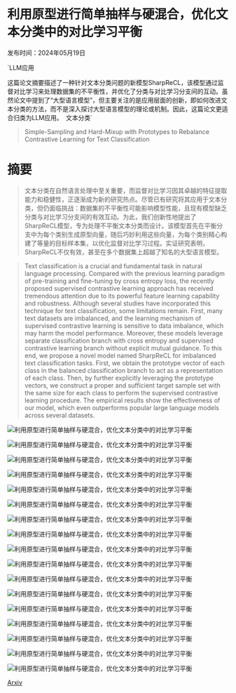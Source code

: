 # 利用原型进行简单抽样与硬混合，优化文本分类中的对比学习平衡

发布时间：2024年05月19日

`LLM应用

这篇论文摘要描述了一种针对文本分类问题的新模型SharpReCL，该模型通过监督对比学习来处理数据集的不平衡性，并优化了分类与对比学习分支间的互动。虽然论文中提到了“大型语言模型”，但主要关注的是应用层面的创新，即如何改进文本分类的方法，而不是深入探讨大型语言模型的理论或机制。因此，这篇论文更适合归类为LLM应用。` `文本分类`

> Simple-Sampling and Hard-Mixup with Prototypes to Rebalance Contrastive Learning for Text Classification

# 摘要

> 文本分类在自然语言处理中至关重要，而监督对比学习因其卓越的特征提取能力和稳健性，正逐渐成为新的研究热点。尽管已有研究将其应用于文本分类，但仍面临挑战：数据集的不平衡性可能影响模型性能，且现有模型缺乏分类与对比学习分支间的有效互动。为此，我们创新性地提出了SharpReCL模型，专为处理不平衡文本分类而设计。该模型首先在平衡分支中为每个类别生成原型向量，随后巧妙利用这些向量，为每个类别精心构建了等量的目标样本集，以优化监督对比学习过程。实证研究表明，SharpReCL不仅有效，甚至在多个数据集上超越了知名的大型语言模型。

> Text classification is a crucial and fundamental task in natural language processing. Compared with the previous learning paradigm of pre-training and fine-tuning by cross entropy loss, the recently proposed supervised contrastive learning approach has received tremendous attention due to its powerful feature learning capability and robustness. Although several studies have incorporated this technique for text classification, some limitations remain. First, many text datasets are imbalanced, and the learning mechanism of supervised contrastive learning is sensitive to data imbalance, which may harm the model performance. Moreover, these models leverage separate classification branch with cross entropy and supervised contrastive learning branch without explicit mutual guidance. To this end, we propose a novel model named SharpReCL for imbalanced text classification tasks. First, we obtain the prototype vector of each class in the balanced classification branch to act as a representation of each class. Then, by further explicitly leveraging the prototype vectors, we construct a proper and sufficient target sample set with the same size for each class to perform the supervised contrastive learning procedure. The empirical results show the effectiveness of our model, which even outperforms popular large language models across several datasets.

![利用原型进行简单抽样与硬混合，优化文本分类中的对比学习平衡](../../../paper_images/2405.11524/x1.png)

![利用原型进行简单抽样与硬混合，优化文本分类中的对比学习平衡](../../../paper_images/2405.11524/x2.png)

![利用原型进行简单抽样与硬混合，优化文本分类中的对比学习平衡](../../../paper_images/2405.11524/x3.png)

![利用原型进行简单抽样与硬混合，优化文本分类中的对比学习平衡](../../../paper_images/2405.11524/x4.png)

![利用原型进行简单抽样与硬混合，优化文本分类中的对比学习平衡](../../../paper_images/2405.11524/x5.png)

![利用原型进行简单抽样与硬混合，优化文本分类中的对比学习平衡](../../../paper_images/2405.11524/x6.png)

![利用原型进行简单抽样与硬混合，优化文本分类中的对比学习平衡](../../../paper_images/2405.11524/x7.png)

![利用原型进行简单抽样与硬混合，优化文本分类中的对比学习平衡](../../../paper_images/2405.11524/x8.png)

![利用原型进行简单抽样与硬混合，优化文本分类中的对比学习平衡](../../../paper_images/2405.11524/x9.png)

![利用原型进行简单抽样与硬混合，优化文本分类中的对比学习平衡](../../../paper_images/2405.11524/x10.png)

![利用原型进行简单抽样与硬混合，优化文本分类中的对比学习平衡](../../../paper_images/2405.11524/x11.png)

![利用原型进行简单抽样与硬混合，优化文本分类中的对比学习平衡](../../../paper_images/2405.11524/x12.png)

![利用原型进行简单抽样与硬混合，优化文本分类中的对比学习平衡](../../../paper_images/2405.11524/x13.png)

![利用原型进行简单抽样与硬混合，优化文本分类中的对比学习平衡](../../../paper_images/2405.11524/x14.png)

![利用原型进行简单抽样与硬混合，优化文本分类中的对比学习平衡](../../../paper_images/2405.11524/x15.png)

![利用原型进行简单抽样与硬混合，优化文本分类中的对比学习平衡](../../../paper_images/2405.11524/x16.png)

![利用原型进行简单抽样与硬混合，优化文本分类中的对比学习平衡](../../../paper_images/2405.11524/x17.png)

[Arxiv](https://arxiv.org/abs/2405.11524)